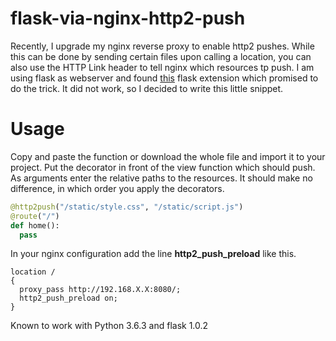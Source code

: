 # flask-via-nginx-http2-push
Recently, I upgrade my nginx reverse proxy to enable http2 pushes. While this can be done by sending certain files upon calling a location, you can also use the HTTP Link header to tell nginx which resources tp push. I am using flask as webserver and found [this](https://github.com/jdaroesti/flask-http2-push) flask extension which promised to do the trick. It did not work, so I decided to write this little snippet.

# Usage

Copy and paste the function or download the whole file and import it to your project. Put the decorator in front of the view function which should push. As arguments enter the relative paths to the resources. It should make no difference, in which order you apply the decorators.

```python
@http2push("/static/style.css", "/static/script.js")
@route("/")
def home():
  pass
``` 

In your nginx configuration add the line **http2_push_preload** like this.

```
location /
{
  proxy_pass http://192.168.X.X:8080/;
  http2_push_preload on;
}
```

Known to work with Python 3.6.3 and flask 1.0.2

